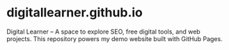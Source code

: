 # digitallearner.github.io
Digital Learner – A space to explore SEO, free digital tools, and web projects. This repository powers my demo website built with GitHub Pages.
